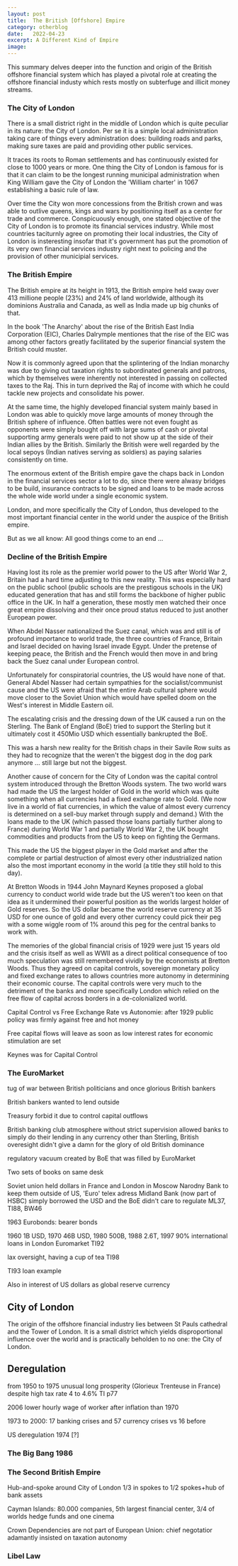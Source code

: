 ```yaml
---
layout: post
title:  The British [Offshore] Empire
category: otherblog
date:   2022-04-23
excerpt: A Different Kind of Empire
image:
---
```


This summary delves deeper into the function and origin of the British offshore financial system which has played a pivotal role at creating the offshore financial industy which rests mostly on subterfuge and illicit money streams.

### The City of London

There is a small district right in the middle of London which is quite peculiar in its nature: the City of London.
Per se it is a simple local administration taking care of things every administration does: building roads and parks, making sure taxes are paid and providing other public services.

It traces its roots to Roman settlements and has continuously existed for close to 1000 years or more.
One thing the City of London is famous for is that it can claim to be the longest running municipal administration when King William gave the City of London the 'William charter' in 1067 establishing a basic rule of law.

Over time the City won more concessions from the British crown and was able to outlive queens, kings and wars by positioning itself as a center for trade and commerce.
Conspicuously enough, one stated objective of the City of London is to promote its financial services industry.
While most countries taciturnly agree on promoting their local industries, the City of London is insteresting insofar that it's government has put the promotion of its very own financial services industry right next to policing and the provision of other municipial services. 

### The British Empire

The British empire at its height in 1913, the British empire held sway over 413 millione people (23%) and 24% of land worldwide, although its dominions Australia and Canada, as well as India made up big chunks of that.

In the book 'The Anarchy' about the rise of the British East India Corporation (EIC), Charles Dalrymple mentiones that the rise of the EIC was among other factors greatly facilitated by the superior financial system the British could muster.

Now it is commonly agreed upon that the splintering of the Indian monarchy was due to giving out taxation rights to subordinated generals and patrons, which by themselves were inherently not interested in passing on collected taxes to the Raj.
This in turn deprived the Raj of income with which he could tackle new projects and consolidate his power.

At the same time, the highly developed financial system mainly based in London was able to quickly move large amounts of money through the British sphere of influence.
Often battles were not even fought as opponents were simply bought off with large sums of cash or pivotal supporting army generals were paid to not show up at the side of their Indian allies by the British.
Similarly the British were well regarded by the local sepoys (Indian natives serving as soldiers) as paying salaries consistently on time.

The enormous extent of the British empire gave the chaps back in London in the financial services sector a lot to do, since there were alwasy bridges to be build, insurance contracts to be signed and loans to be made across the whole wide world under a single economic system.

London, and more specifically the City of London, thus developed to the most important financial center in the world under the auspice of the British empire.

But as we all know: All good things come to an end ...

### Decline of the British Empire

Having lost its role as the premier world power to the US after World War 2, Britain had a hard time adjusting to this new reality.
This was especially hard on the public school (public schools are the prestigous schools in the UK) educated generation that has and still forms the backbone of higher public office in the UK.
In half a generation, these mostly men watched their once great empire dissolving and their once proud status reduced to just another European power.

When Abdel Nasser nationalized the Suez canal, which was and still is of profound importance to world trade, the three countries of France, Britain and Israel decided on having Israel invade Egypt.
Under the pretense of keeping peace, the British and the French would then move in and bring back the Suez canal under European control.

Unfortunately for conspiratorial countries, the US would have none of that.
General Abdel Nasser had certain sympathies for the socialist/communist cause and the US were afraid that the entire Arab cultural sphere would move closer to the Soviet Union which would have spelled doom on the West's interest in Middle Eastern oil.

The escalating crisis and the dressing down of the UK caused a run on the Sterling.
The Bank of England (BoE) tried to support the Sterling but it ultimately cost it 450Mio USD which essentially bankrupted the BoE.

This was a harsh new reality for the British chaps in their Savile Row suits as they had to recognize that the weren't the biggest dog in the dog park anymore ... still large but not the biggest.

Another cause of concern for the City of London was the capital control system introduced through the Bretton Woods system.
The two world wars had made the US the largest holder of Gold in the world which was quite something when all currencies had a fixed exchange rate to Gold.
(We now live in a world of fiat currencies, in which the value of almost every currency is determined on a sell-buy market through supply and demand.)
With the loans made to the UK (which passed those loans partially further along to France) during World War 1 and partially World War 2, the UK bought commodities and products from the US to keep on fighting the Germans.

This made the US the biggest player in the Gold market and after the complete or partial destruction of almost every other industrialized nation also the most important economy in the world (a title they still hold to this day).

At Bretton Woods in 1944 John Maynard Keynes proposed a global currency to conduct world wide trade but the US weren't too keen on that idea as it undermined their powerful position as the worlds largest holder of Gold reserves.
So the US dollar became the world reserve currency at 35 USD for one ounce of gold and every other currency could pick their peg with a some wiggle room of 1% around this peg for the central banks to work with.

The memories of the global financial crisis of 1929 were just 15 years old and the crisis itself as well as WWII as a direct political consequence of too much speculation was still remembered vividly by the economists at Bretton Woods.
Thus they agreed on capital controls, sovereign monetary policy and fixed exchange rates to allows countries more autonomy in determining their economic course.
The capital controls were very much to the detriment of the banks and more specifically London which relied on the free flow of capital across borders in a de-colonialized world.


Capital Control vs Free Exchange Rate vs Autonomie: after 1929 public policy was firmly against free and hot money

Free capital flows will leave as soon as low interest rates for economic stimulation are set

Keynes was for Capital Control

### The EuroMarket

tug of war between British politicians and once glorious British bankers

British bankers wanted to lend outside

Treasury forbid it due to control capital outflows

British banking club atmosphere without strict supervision allowed banks to simply do their lending in any currency other than Sterling, British overesight didn't give a damn for the glory of old British dominance

regulatory vacuum created by BoE that was filled by EuroMarket

Two sets of books on same desk

Soviet union held dollars in France and London in Moscow Narodny Bank to keep them outside of US, 'Euro' telex adress 
Midland Bank (now part of HSBC) simply borrowed the USD and the BoE didn't care to regulate ML37, TI88, BW46

1963 Eurobonds: bearer bonds

1960 1B USD, 1970 46B USD, 1980 500B, 1988 2.6T, 1997 90% international loans in London Euromarket TI92

lax oversight, having a cup of tea TI98

TI93 loan example

Also in interest of US dollars as global reserve currency

## City of London

The origin of the offshore financial industry lies between St Pauls cathedral and the Tower of London.
It is a small district which yields disproportional influence over the world and is practically beholden to no one: the City of London.


## Deregulation

from 1950 to 1975 unusual long prosperity (Glorieux Trenteuse in France) despite high tax rate 4 to 4.6% TI p77

2006 lower hourly wage of worker after inflation than 1970

1973 to 2000: 17 banking crises and 57 currency crises vs 16 before

US deregulation 1974 [?]

### The Big Bang 1986



### The Second British Empire

Hub-and-spoke around City of London
1/3 in spokes to 1/2 spokes+hub of bank assets

Cayman Islands: 80.000 companies, 5th largest financial center, 3/4 of worlds hedge funds and one cinema

Crown Dependencies are not part of European Union: chief negotatior adamantly insisted on taxation autonomy 

### Libel Law